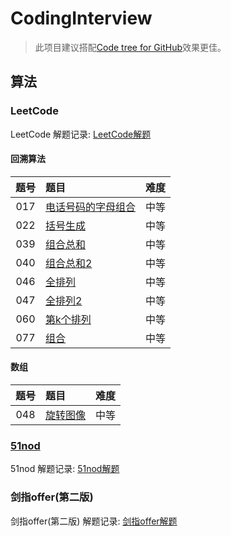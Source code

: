 # CodingInterview

>此项目建议搭配[Code tree for GitHub](https://github.com/buunguyen/octotree)效果更佳。

## 算法

### LeetCode

LeetCode 解题记录: [LeetCode解题](src/main/java/algorithm/leetcode)

#### **回溯算法**

| 题号  | 题目   | 难度  |
|:---:|:---- |:---:|
| 017   | [电话号码的字母组合](src/main/java/algorithm/leetcode/Solution017.java) |  中等  |
| 022   | [括号生成](src/main/java/algorithm/leetcode/Solution022.java) |  中等  |
| 039   | [组合总和](src/main/java/algorithm/leetcode/Solution039.java) |  中等  |
| 040   | [组合总和2](src/main/java/algorithm/leetcode/Solution040.java) |  中等  |
| 046   | [全排列](src/main/java/algorithm/leetcode/Solution046.java) |  中等  |
| 047   | [全排列2](src/main/java/algorithm/leetcode/Solution047.java) |  中等  |
| 060   | [第k个排列](src/main/java/algorithm/leetcode/Solution060.java) |  中等  |
| 077   | [组合](src/main/java/algorithm/leetcode/Solution077.java) |  中等  |

#### **数组**
| 题号  | 题目   | 难度  |
|:---:|:---- |:---:|
| 048   | [旋转图像](src/main/java/algorithm/leetcode/Solution048.java) |  中等  |


### [51nod](http://www.51nod.com/)

51nod 解题记录:  [51nod解题](src/main/resources/nod51)

### 剑指offer(第二版)

剑指offer(第二版) 解题记录: [剑指offer解题](src/main/resources/SwordForOffer)

